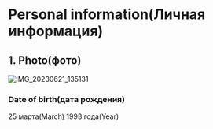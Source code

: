 # Personal information(Личная информация)

## 1. Photo(фото)

![IMG_20230621_135131](https://github.com/Rinat199303/personal-information/assets/129869647/80ad4ad0-a357-476a-9536-2380972ab324)


### Date of birth(дата рождения)
25 марта(March) 1993 года(Year)
